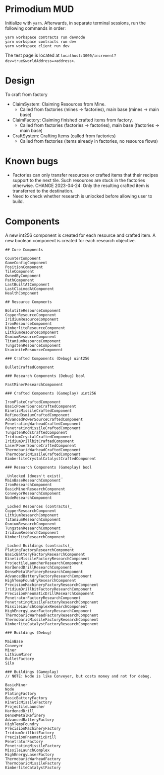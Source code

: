 # Primodium MUD

Initialize with `yarn`. Afterwards, in separate terminal sessions, run the following commands in order:

```
yarn workspace contracts run devnode
yarn workspace contracts run dev
yarn workspace client run dev
```

The test page is located at `localhost:3000/increment?dev=true&worldAddress=<address>`.

# Design

To craft from factory

- ClaimSystem: Claiming Resources from Mine.
  - Called from factories (mines -> factories), main base (mines -> main base)
- ClaimFactory: Claiming finished crafted items from factory.
  - Called from factories (factories -> factories), main base (factories -> main base)
- CraftSystem: Crafting Items (called from factories)
  - Called from factories (items already in factories, no resource flows)

# Known bugs

- Factories can only transfer resources or crafted items that their recipes support to the next tile. Such resources are stuck in the factories otherwise. CHANGE 2023-04-24: Only the resulting crafted item is transferred to the destination.
- Need to check whether research is unlocked before allowing user to build.

# Components

A new int256 component is created for each resource and crafted item. A new boolean component is created for each research objective.

```
## Core Compnents

CounterComponent
GameConfigComponent
PositionComponent
TileComponent
OwnedByComponent
PathComponent
LastBuiltAtComponent
LastClaimedAtComponent
HealthComponent

## Resource Compnents

BolutiteResourceComponent
CopperResourceComponent
IridiumResourceComponent
IronResourceComponent
KimberliteResourceComponent
LithiumResourceComponent
OsmiumResourceComponent
TitaniumResourceComponent
TungstenResourceComponent
UraniniteResourceComponent

### Crafted Components (Debug) uint256

BulletCraftedComponent

### Research Components (Debug) bool

FastMinerResearchComponent

### Crafted Components (Gameplay) uint256

IronPlateCraftedComponent
BasicPowerSourceCraftedComponent
KineticMissileCraftedComponent
RefinedOsmiumCraftedComponent
AdvancedPowerSourceCraftedComponent
PenetratingWarheadCraftedComponent
PenetratingMissileCraftedComponent
TungstenRodsCraftedComponent
IridiumCrystalCraftedComponent
IridiumDrillbitCraftedComponent
LaserPowerSourceCraftedComponent
ThermobaricWarheadCraftedComponent
ThermobaricMissileCraftedComponent
KimberliteCrystalCatalystCraftedComponent

### Research Components (Gameplay) bool

_Unlocked (doesn't exist)_
MainBaseResearchComponent
IronResearchComponent
BasicMinerResearchComponent
ConveyorResearchComponent
NodeResearchComponent

_Locked Resources (contracts)_
CopperResearchComponent
LithiumResearchComponent
TitaniumResearchComponent
OsmiumResearchComponent
TungstenResearchComponent
IridiumResearchComponent
KimberliteResearchComponent

_Locked Buildings (contracts)_
PlatingFactoryResearchComponent
BasicBatteryFactoryResearchComponent
KineticMissileFactoryResearchComponent
ProjectileLauncherResearchComponent
HardenedDrillResearchComponent
DenseMetalRefineryResearchComponent
AdvancedBatteryFactoryResearchComponent
HighTempFoundryResearchComponent
PrecisionMachineryFactoryResearchComponent
IridiumDrillbitFactoryResearchComponent
PrecisionPneumaticDrillResearchComponent
PenetratorFactoryResearchComponent
PenetratingMissileFactoryResearchComponent
MissileLaunchComplexResearchComponent
HighEnergyLaserFactoryResearchComponent
ThermobaricWarheadFactoryResearchComponent
ThermobaricMissileFactoryResearchComponent
KimberliteCatalystFactoryResearchComponent

### Buildings (Debug)

MainBase
Conveyer
Miner
LithiumMiner
BulletFactory
Silo

### Buildings (Gameplay)
// NOTE: Node is like Conveyer, but costs money and not for debug.

BasicMiner
Node
PlatingFactory
BasicBatteryFactory
KineticMissileFactory
ProjectileLauncher
HardenedDrill
DenseMetalRefinery
AdvancedBatteryFactory
HighTempFoundry
PrecisionMachineryFactory
IridiumDrillbitFactory
PrecisionPneumaticDrill
PenetratorFactory
PenetratingMissileFactory
MissileLaunchComplex
HighEnergyLaserFactory
ThermobaricWarheadFactory
ThermobaricMissileFactory
KimberliteCatalystFactory
```
